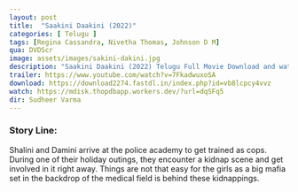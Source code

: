 ```yaml
---
layout: post
title:  "Saakini Daakini (2022)"
categories: [ Telugu ]
tags: [Regina Cassandra, Nivetha Thomas, Johnson D M]
qua: DVDScr
image: assets/images/sakini-dakini.jpg
description: "Saakini Daakini (2022) Telugu Full Movie Download and watch online 720p low file size 500 mb."
trailer: https://www.youtube.com/watch?v=7FkadwuxoSA
download: https://download2274.fastdl.in/index.php?id=vb8lcpcy4vvz
watch: https://mdisk.thopdbapp.workers.dev/?url=dqSFq5
dir: Sudheer Varma
---
```


### Story Line:
Shalini and Damini arrive at the police academy to get trained as cops. During one of their holiday outings, they encounter a kidnap scene and get involved in it right away. Things are not that easy for the girls as a big mafia set in the backdrop of the medical field is behind these kidnappings.





